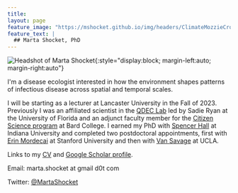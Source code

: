 ```yaml
---
title: 
layout: page
feature_image: "https://mshocket.github.io/img/headers/ClimateMozzieCrop.jpg"
feature_text: |
  ## Marta Shocket, PhD
---
```


![Headshot of Marta Shocket](https://mshocket.github.io/img/MartaShocketHeadshot.png){:style="display:block; margin-left:auto; margin-right:auto"}

I'm a disease ecologist interested in how the environment shapes patterns of infectious disease across spatial and temporal scales.

I will be starting as a lecturer at Lancaster University in the Fall of 2023. Previously I was an affiliated scientist in the [QDEC Lab](https://www.sadieryan.net) led by Sadie Ryan at the University of Florida and an adjunct faculty member for the [Citizen Science program](https://citizenscience.bard.edu/) at Bard College. I earned my PhD with [Spencer Hall](https://hall.lab.indiana.edu/) at Indiana University and completed two postdoctoral appointments, first with [Erin Mordecai](https://www.mordecailab.com/) at Stanford University and then with [Van Savage](https://vsavage.faculty.biomath.ucla.edu/) at UCLA.

Links to my [CV](https://mshocket.github.io/PDFs/MartaShocketCV2022.pdf) and [Google Scholar profile](https://scholar.google.com/citations?user=ibd-mm0AAAAJ&hl=en&oi=ao).

Email: marta.shocket at gmail d0t com

Twitter: [@MartaShocket](https://twitter.com/MartaShocket)

<!--
~~Strikethrough~~

|Table|Test|1  |
|----:|:--:|:--|
| Cool! | 12345| Things | -->